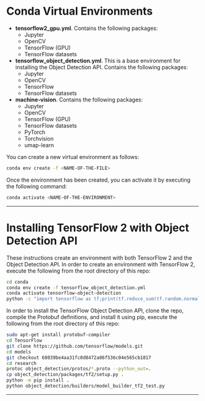 # Conda Virtual Environments

* **tensorflow2_gpu.yml**. Contains the following packages:
  * Jupyter
  * OpenCV
  * TensorFlow (GPU)
  * TensorFlow datasets
* **tensorflow_object_detection.yml**. This is a base environment for installing the Object Detection API. Contains the following packages:
  * Jupyter
  * OpenCV
  * TensorFlow
  * TensorFlow datasets
* **machine-vision**. Contains the following packages:
  * Jupyter
  * OpenCV
  * TensorFlow (GPU)
  * TensorFlow datasets
  * PyTorch
  * Torchvision
  * umap-learn

You can create a new virtual environment as follows:

```bash
conda env create -f <NAME-OF-THE-FILE>
```

Once the environment has been created, you can activate it by executing the following command:

```bash
conda activate <NAME-OF-THE-ENVIRONMENT>
```

---

# Installing TensorFlow 2 with Object Detection API

These instructions create an environment with both TensorFlow 2 and 
the Object Detection API. In order to create an environment with TensorFlow 2,
execute the following from the root directory of this repo:

```bash
cd conda
conda env create -f tensorflow_object_detection.yml
conda activate tensorflow-object-detection
python -c "import tensorflow as tf;print(tf.reduce_sum(tf.random.normal([1000, 1000])))"
```

In order to install the TensorFlow Object Detection API, clone the repo, compile the Protobuf
definitions, and install it using pip, execute the following from the root directory of this repo:

```bash
sudo apt-get install protobuf-compiler
cd TensorFlow
git clone https://github.com/tensorflow/models.git
cd models
git checkout 68039be4aa31fc0d8472a86f536c04e565cb1817
cd research
protoc object_detection/protos/*.proto --python_out=.
cp object_detection/packages/tf2/setup.py .
python -m pip install .
python object_detection/builders/model_builder_tf2_test.py
```

---
